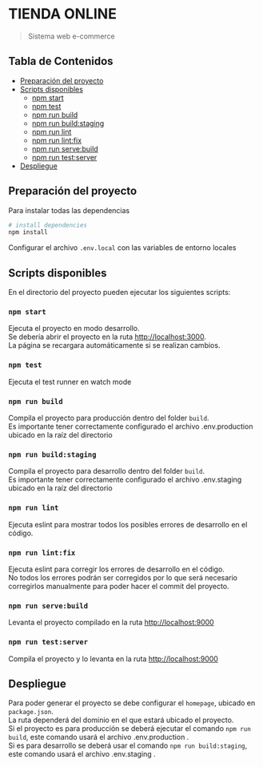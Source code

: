 #  TIENDA ONLINE

> Sistema web e-commerce

## Tabla de Contenidos
- [Preparación del proyecto](#preparación-del-proyecto)
- [Scripts disponibles](#scripts-disponibles)
    - [npm start](#npm-start)
    - [npm test](#npm-test)
    - [npm run build](#npm-run-build)
    - [npm run build:staging](#npm-run-build-staging)
    - [npm run lint](#npm-run-lint)
    - [npm run lint:fix](#npm-run-lint-fix)
    - [npm run serve:build](#npm-run-serve-build)
    - [npm run test:server](#npm-run-test-server)
- [Despliegue](#despliegue)

## Preparación del proyecto

Para instalar todas las dependencias

``` bash
# install dependencies
npm install
```
Configurar el archivo `.env.local` con las variables de entorno locales

## Scripts disponibles

En el directorio del proyecto pueden ejecutar los siguientes scripts:

### `npm start`

Ejecuta el proyecto en modo desarrollo.<br>
Se debería abrir el proyecto en la ruta [http://localhost:3000](http://localhost:3000).<br>
La página se recargara automáticamente si se realizan cambios.

### `npm test`

Ejecuta el test runner en watch mode<br>

### `npm run build`

Compila el proyecto para producción dentro del folder `build`.<br>
Es importante tener correctamente configurado el archivo .env.production ubicado en la raíz del directorio

### `npm run build:staging`

Compila el proyecto para desarrollo dentro del folder `build`.<br>
Es importante tener correctamente configurado el archivo .env.staging ubicado en la raíz del directorio

### `npm run lint`

Ejecuta eslint para mostrar todos los posibles errores de desarrollo en el código. <br>

### `npm run lint:fix`

Ejecuta eslint para corregir los errores de desarrollo en el código. <br>
No todos los errores podrán ser corregidos por lo que será necesario corregirlos manualmente para poder hacer el commit del proyecto.

### `npm run serve:build`

Levanta el proyecto compilado en la ruta [http://localhost:9000](http://localhost:9000)<br>

### `npm run test:server`

Compila el proyecto y lo levanta en la ruta [http://localhost:9000](http://localhost:9000)<br>

## Despliegue

Para poder generar el proyecto se debe configurar el `homepage`, ubicado en `package.json`. <br>
La ruta dependerá del dominio en el que estará ubicado el proyecto.<br>
Si el proyecto es para producción se deberá ejecutar el comando `npm run build`, este comando usará el archivo .env.production .<br>
Si es para desarrollo se deberá usar el comando `npm run build:staging`, este comando usará el archivo .env.staging .
